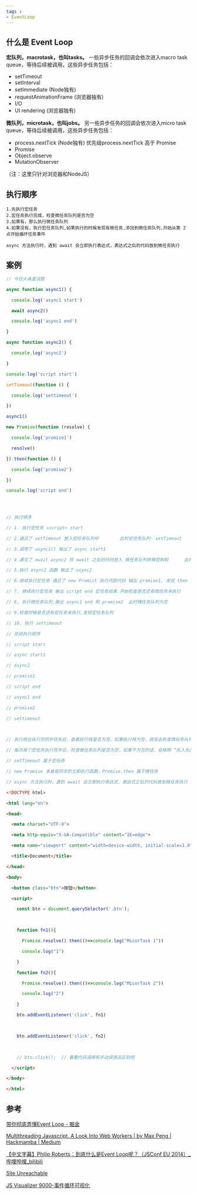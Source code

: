```yaml
---
tags : 
- EventLoop
---
```


## 什么是 Event Loop

**宏队列，macrotask，也叫tasks。** 一些异步任务的回调会依次进入macro task queue，等待后续被调用，这些异步任务包括：

-   setTimeout
-   setInterval
-   setImmediate (Node独有)
-   requestAnimationFrame (浏览器独有)
-   I/O
-   UI rendering (浏览器独有)

**微队列，microtask，也叫jobs。** 另一些异步任务的回调会依次进入micro task queue，等待后续被调用，这些异步任务包括：

-   process.nextTick (Node独有)    优先级process.nextTick 高于 Promise
-   Promise
-   Object.observe
-   MutationObserver

（注：这里只针对浏览器和NodeJS）

## 执行顺序
	1.先执行宏任务
	2.宏任务执行完成，检查微任务队列是否为空
	3.如果有，那么执行微任务队列
	4.如果没有，执行宏任务队列,如果执行的时候发现有微任务,添加到微任务队列,开始从第 2 点开始循环任务事件


`async 方法执行时，遇到 await 会立即执行表达式，表达式之后的代码放到微任务执行`

## 案例

```js
// 今日头条面试题

async function async1() {

  console.log('async1 start')

  await async2()

  console.log('async1 end')

}

async function async2() {

  console.log('async2')

}

console.log('script start')

setTimeout(function () {

  console.log('settimeout')

})

async1()

new Promise(function (resolve) {

  console.log('promise1')

  resolve()

}).then(function () {

  console.log('promise2')

})

console.log('script end')

  
  

// 执行顺序

// 1. 执行宏任务 <script> start

// 2.遇见了 setTimeout 放入宏任务队列中        此时宏任务队列: setTimeout

// 3.调用了 async1() 输出了 async start1

// 4.遇见了 await async2 将 await 之后的代码放入 微任务队列转移控制权      此时 微任务队列: log("async1 end")

// 5.执行 async2 函数 输出了 async2

// 6.继续执行宏任务 遇见了 new Promist 执行内部代码 输出 promise1, 发现 then 内部还有代码加入到微任务队列 此时微任务队列 : log("async1 end") log('promise2')

// 7. 继续执行宏任务 输出 script end 宏任务结束.开始检查是否还有微任务未执行

// 8. 执行微任务队列,输出 async1 end 和 promise2  此时微任务队列为空

// 9.检查时候是否还有宏任务未执行,发现宏任务队列

// 10. 执行 settimeout

// 总结执行顺序

// script start

// async start1

// async2

// promise1

// script end

// async1 end

// promise2

// settimeout

  

// 执行栈在执行完同步任务后，查看执行栈是否为空。如果执行栈为空，就会去检查微任务队列是否为空，如果为空的话，就执行宏任务，否则就一次性执行完所有微任务。

// 每次单个宏任务执行完毕后，检查微任务队列是否为空，如果不为空的话，会按照 “先入先出” 的规则全部执行完微任务后，然后再执行宏任务，如此循环。

// setTimeout 属于宏任务

// new Promise 本身是同步的立即执行函数，Promise.then 属于微任务

// async 方法执行时，遇到 await 会立即执行表达式，表达式之后的代码放到微任务执行
```


```html
<!DOCTYPE html>

<html lang="en">

<head>

  <meta charset="UTF-8">

  <meta http-equiv="X-UA-Compatible" content="IE=edge">

  <meta name="viewport" content="width=device-width, initial-scale=1.0">

  <title>Document</title>

</head>

<body>

  <button class="btn">按钮</button>

  <script>

    const btn = document.querySelector('.btn');

  

    function fn1(){

      Promise.resolve().then(()=>console.log("MicorTask 1"))

      console.log("1")

    }

    function fn2(){

      Promise.resolve().then(()=>console.log("MicorTask 2"))

      console.log("2")

    }

    btn.addEventListener('click', fn1)

  

    btn.addEventListener('click', fn2)

  

    // btn.click();  // 看看代码调用和手动调用去区别吧

  </script>

</body>

</html>
```


## 参考

[带你彻底弄懂Event Loop - 掘金](https://juejin.cn/post/6844903670291628046)

[Multithreading Javascript. A Look Into Web Workers | by Max Peng | Hackmamba | Medium](https://medium.com/techtrument/multithreading-javascript-46156179cf9a)

[【中文字幕】Philip Roberts：到底什么是Event Loop呢？（JSConf EU 2014）_哔哩哔哩_bilibili](https://www.bilibili.com/video/BV1oV411k7XY)

[Site Unreachable](https://www.youtube.com/watch?v=8aGhZQkoFbQ)

[JS Visualizer 9000-事件循环可视化](https://www.jsv9000.app/)